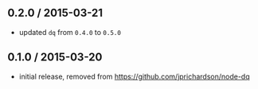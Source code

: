 0.2.0 / 2015-03-21
------------------
- updated `dq` from `0.4.0` to `0.5.0`

0.1.0 / 2015-03-20
------------------
- initial release, removed from https://github.com/jprichardson/node-dq